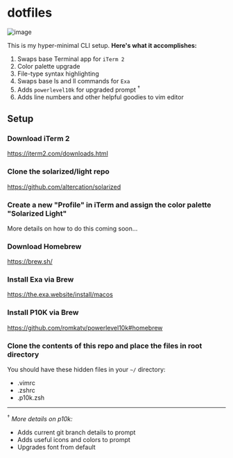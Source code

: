 # dotfiles

![image](https://user-images.githubusercontent.com/7318997/145733886-129e2c9b-0ec5-451b-b051-8326ec7bfefa.png)

This is my hyper-minimal CLI setup. **Here's what it accomplishes:**
1. Swaps base Terminal app for `iTerm 2`
2. Color palette upgrade
3. File-type syntax highlighting
4. Swaps base ls and ll commands for `Exa`
5. Adds `powerlevel10k` for upgraded prompt <sup>†</sup>
6. Adds line numbers and other helpful goodies to vim editor

## Setup
### Download iTerm 2
https://iterm2.com/downloads.html

### Clone the solarized/light repo
https://github.com/altercation/solarized

### Create a new "Profile" in iTerm and assign the color palette "Solarized Light"
More details on how to do this coming soon...

### Download Homebrew
https://brew.sh/

### Install Exa via Brew
https://the.exa.website/install/macos

### Install P10K via Brew
https://github.com/romkatv/powerlevel10k#homebrew

### Clone the contents of this repo and place the files in root directory
You should have these hidden files in your `~/` directory:
- .vimrc
- .zshrc
- .p10k.zsh

---


<sup>†</sup> _More details on p10k:_
- Adds current git branch details to prompt
- Adds useful icons and colors to prompt
- Upgrades font from default
